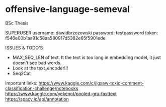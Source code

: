 # offensive-language-semeval
BSc Thesis

SUPERUSER
username: dawidbrzozowski
password: testpassword
token: f546e00b1aa91c58aa580917d5382e65f5901ede

ISSUES & TODO'S

- MAX_SEQ_LEN of text. It the text is too long in embedding model, it just doesn't see bad words.
- Look at the text_encoder!!!
- Seq2Cat

Important links:
https://www.kaggle.com/c/jigsaw-toxic-comment-classification-challenge/notebooks
https://www.kaggle.com/yekenot/pooled-gru-fasttext
https://spacy.io/api/annotation